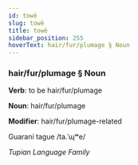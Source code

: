 ```yaml
---
id: towë
slug: towë
title: towë
sidebar_position: 255
hoverText: hair/fur/plumage § Noun
---
```


### hair/fur/plumage § Noun

**Verb**: to be hair/fur/plumage

**Noun**: hair/fur/plumage

**Modifier**: hair/fur/plumage-related

Guaraní tague /ta.ˈɰʷe/

*Tupian Language Family*